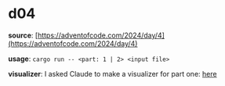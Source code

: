 # d04

**source**: [https://adventofcode.com/2024/day/4](https://adventofcode.com/2024/day/4)

**usage**: `cargo run -- <part: 1 | 2> <input file>`

**visualizer**: I asked Claude to make a visualizer for part one: [here](https://claude.site/artifacts/e2479c23-1dc5-44e6-abd4-05a96d54d36d)
